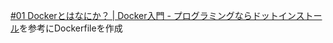 [\#01 Dockerとはなにか？ \| Docker入門 \- プログラミングならドットインストール](https://dotinstall.com/lessons/basic_docker/27701)を参考にDockerfileを作成